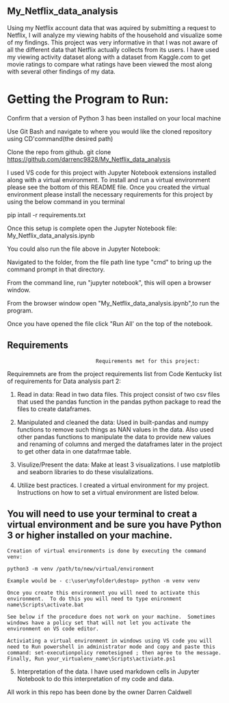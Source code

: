 
## My_Netflix_data_analysis
Using my Netflix account data that was aquired by submitting a request to Netflix, I will analyze my viewing habits of the household and visualize some of my findings.  This project was very informative in that I was not aware of all the different data that Netflix actually collects from its users.  I have used my viewing activity dataset along with a dataset from Kaggle.com to get movie ratings to compare what ratings have been viewed the most along with several other findings of my data.



# Getting the Program to Run:

Confirm that a version of Python 3 has been installed on your local machine

Use Git Bash and navigate to where you would like the cloned repository using CD'command(the desired path)

Clone the repo from github.  git clone https://github.com/darrenc9828/My_Netflix_data_analysis

I used VS code for this project with Jupyter Notebook extensions installed along with a virtual environment.  To install and run a virtual environment please see the bottom of this README file.  Once you created the virtual environment please install the necessary requirements for this project by using the below command in you terminal

pip intall -r requirements.txt

Once this setup is complete open the Jupyter Notebook file: My_Netflix_data_analysis.ipynb

You could also run the file above in Jupyter Notebook:

Navigated to the folder, from the file path line type "cmd" to bring up the command prompt in that directory.

From the command line, run "jupyter notebook", this will open a browser window.

From the browser window open "My_Netflix_data_analysis.ipynb",to run the program.

Once you have opened the file click "Run All' on the top of the notebook.

## Requirements

                                 Requirements met for this project:
Requiremnets are from the project requirements list from Code Kentucky list of requirements for Data analysis part 2:

1. Read in data: Read in two data files. This project consist of two csv files that used the pandas function in the pandas python package to   read the files to create dataframes.

2. Manipulated and cleaned the data: Used in built-pandas and numpy functions to remove such things as NAN values in the data. Also used other pandas functions to manipulate the data to provide new values and renaming of columns and merged the dataframes later in the project to get other data in one datafrmae table.

3. Visulize/Present the data: Make at least 3 visualizations. I use matplotlib and seaborn libraries to do these visulalizations. 

4. Utilize best practices.  I created a virtual environment for my project.  Instructions on how to set a virtual environment are listed below.

## You will need to use your terminal to creat a virtual environment and be sure you have Python 3 or higher installed on your machine.
    Creation of virtual environments is done by executing the command venv:

    python3 -m venv /path/to/new/virtual/environment

    Example would be - c:\user\myfolder\destop> python -m venv venv

    Once you create this environment you will need to activate this environment.  To do this you will need to type enironment name\Scripts\activate.bat

    See below if the procedure does not work on your machine.  Sometimes windows have a policy set that will not let you activate the environment on VS code editor. 

    Activiating a virtual environment in windows using VS code you will need to Run powershell in administrator mode and copy and paste this command: set-executionpolicy remotesigned ; then agree to the message.  Finally, Run your_virtualenv_name\Scripts\activiate.ps1

5. Interpretation of the data. I have used markdown cells in Jupyter Notebook to do this interpretation of my code and data.

All work in this repo has been done by the owner Darren Caldwell 